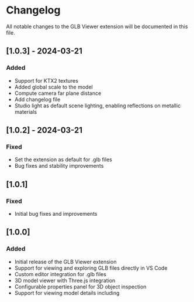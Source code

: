 # Changelog

All notable changes to the GLB Viewer extension will be documented in this file.


## [1.0.3] - 2024-03-21

### Added
- Support for KTX2 textures
- Added global scale to the model
- Compute camera far plane distance
- Add changelog file
- Studio light as default scene lighting, enabling reflections on metallic materials

## [1.0.2] - 2024-03-21

### Fixed
- Set the extension as default for .glb files
- Bug fixes and stability improvements

## [1.0.1]

### Fixed
- Initial bug fixes and improvements

## [1.0.0]

### Added
- Initial release of the GLB Viewer extension
- Support for viewing and exploring GLB files directly in VS Code
- Custom editor integration for .glb files
- 3D model viewer with Three.js integration
- Configurable properties panel for 3D object inspection
- Support for viewing model details including
